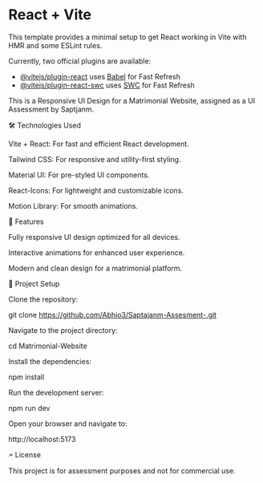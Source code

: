 # React + Vite

This template provides a minimal setup to get React working in Vite with HMR and some ESLint rules.

Currently, two official plugins are available:

- [@vitejs/plugin-react](https://github.com/vitejs/vite-plugin-react/blob/main/packages/plugin-react/README.md) uses [Babel](https://babeljs.io/) for Fast Refresh
- [@vitejs/plugin-react-swc](https://github.com/vitejs/vite-plugin-react-swc) uses [SWC](https://swc.rs/) for Fast Refresh

This is a Responsive UI Design for a Matrimonial Website, assigned as a UI Assessment by Saptjanm.

🛠️ Technologies Used

Vite + React: For fast and efficient React development.

Tailwind CSS: For responsive and utility-first styling.

Material UI: For pre-styled UI components.

React-Icons: For lightweight and customizable icons.

Motion Library: For smooth animations.

🚀 Features

Fully responsive UI design optimized for all devices.

Interactive animations for enhanced user experience.

Modern and clean design for a matrimonial platform.

📂 Project Setup

Clone the repository:

git clone https://github.com/Abhio3/Saptajanm-Assesment-.git

Navigate to the project directory:

cd Matrimonial-Website

Install the dependencies:

npm install

Run the development server:

npm run dev

Open your browser and navigate to:

http://localhost:5173

🗲 License

This project is for assessment purposes and not for commercial use.